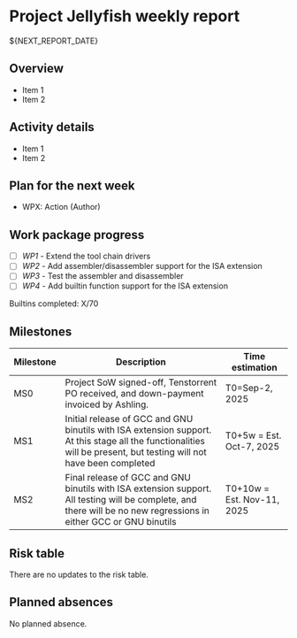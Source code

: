 # Project Jellyfish weekly report

${NEXT_REPORT_DATE}

## Overview

- Item 1
- Item 2

## Activity details

- Item 1
- Item 2

## Plan for the next week

- WPX: Action (Author)

## Work package progress

- [ ] *WP1* - Extend the tool chain drivers
- [ ] *WP2* - Add assembler/disassembler support for the ISA extension
- [ ] *WP3* - Test the assembler and disassembler
- [ ] *WP4* - Add builtin function support for the ISA extension

Builtins completed: X/70

## Milestones

| Milestone | Description                                                                                                                                                         | Time estimation            |
|-----------|---------------------------------------------------------------------------------------------------------------------------------------------------------------------|----------------------------|
| MS0       | Project SoW signed-off, Tenstorrent PO received, and down-payment invoiced by Ashling.                                                                              | T0=Sep-2, 2025             |
| MS1       | Initial release of GCC and GNU binutils with ISA extension support. At this stage all the functionalities will be present, but testing will not have been completed | T0+5w = Est. Oct-7, 2025   |
| MS2       | Final release of GCC and GNU binutils with ISA extension support. All testing will be complete, and there will be no new regressions in either GCC or GNU binutils  | T0+10w = Est. Nov-11, 2025 |

## Risk table

There are no updates to the risk table.

## Planned absences

No planned absence.
